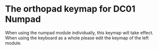 # The orthopad keymap for DC01 Numpad

When using the numpad module individually, this keymap will take effect. When using the keyboard as a whole please edit the keymap of the left module.